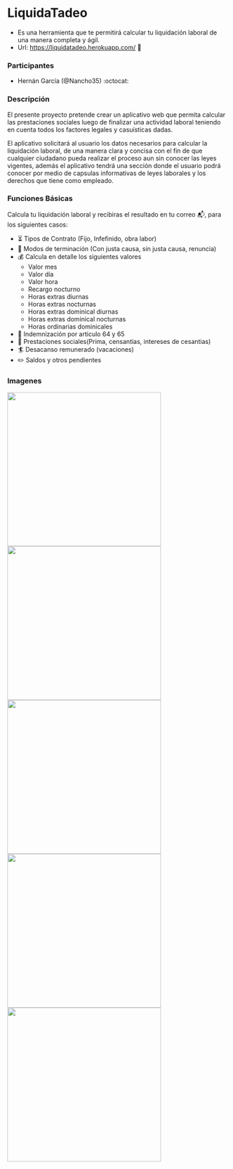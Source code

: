 # LiquidaTadeo

- Es una herramienta que te permitirá calcular tu liquidación laboral de una manera completa y ágil.
- Url: https://liquidatadeo.herokuapp.com/ :mega:


### Participantes
- Hernán García (@Nancho35) 		:octocat:

### Descripción 

El presente proyecto pretende crear un aplicativo web que permita calcular las prestaciones sociales luego de finalizar una actividad laboral teniendo en cuenta todos los factores legales y casuísticas dadas.

El aplicativo solicitará al usuario los datos necesarios para calcular la liquidación laboral, de una manera clara y concisa con el fin de que cualquier ciudadano pueda realizar el proceso aun sin conocer las leyes vigentes, además el aplicativo tendrá una sección donde el usuario podrá conocer por medio de capsulas informativas de leyes laborales y los derechos que tiene como empleado.



### Funciones Básicas

Calcula tu liquidación laboral y recibiras el resultado en tu correo :mailbox_with_mail:, para los siguientes casos:

- :hourglass_flowing_sand: Tipos de Contrato (Fijo, Infefinido, obra labor) 
- :scroll: Modos de terminación (Con justa causa, sin justa causa, renuncia)  
- :moneybag: Calcula en detalle los siguientes valores 
  - Valor mes
  - Valor día
  - Valor hora
  - Recargo nocturno
  - Horas extras diurnas
  - Horas extras nocturnas
  - Horas extras dominical diurnas
  - Horas extras dominical nocturnas
  - Horas ordinarias dominicales
- :money_with_wings: Indemnización por articulo 64 y 65 
- :gem: Prestaciones sociales(Prima, censantias, intereses de cesantias) 
- :surfer: Desacanso remunerado (vacaciones) 
- :pencil2: Saldos y otros pendientes 


### Imagenes
<img src="https://i.imgur.com/mX0e7qU.png" width="350" />
<img src="https://i.imgur.com/HxgBE2p.png" width="350" />
<img src="https://i.imgur.com/hmQT1pb.png" width="350" />
<img src="https://i.imgur.com/ZOH7wzX.png" width="350" />
<img src="https://i.imgur.com/30GPSjs.png" width="350" />
